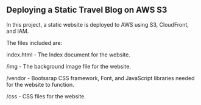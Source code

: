 ## Deploying a Static Travel Blog on AWS S3

In this project, a static website is deployed to AWS using S3, CloudFront, and IAM.

The files included are:

index.html - The Index document for the website.

/img - The background image file for the website.

/vendor - Bootssrap CSS framework, Font, and JavaScript libraries needed for the website to function.

/css - CSS files for the website.
